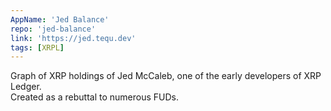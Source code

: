 ```yaml
---
AppName: 'Jed Balance'
repo: 'jed-balance'
link: 'https://jed.tequ.dev'
tags: [XRPL]
---
```


Graph of XRP holdings of Jed McCaleb, one of the early developers of XRP Ledger.
<br>
Created as a rebuttal to numerous FUDs.
